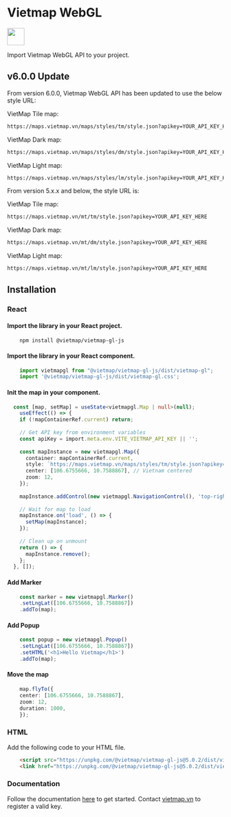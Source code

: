 # Vietmap WebGL
[<img src="https://bizweb.dktcdn.net/100/415/690/themes/804206/assets/logo.png?1689561872933" height="40"/> </p>](https://maps.vietmap.vn/)
Import Vietmap WebGL API to your project.
## v6.0.0 Update
From version 6.0.0, Vietmap WebGL API has been updated to use the below style URL:

VietMap Tile map:
```bash
https://maps.vietmap.vn/maps/styles/tm/style.json?apikey=YOUR_API_KEY_HERE
```

VietMap Dark map:
```bash
https://maps.vietmap.vn/maps/styles/dm/style.json?apikey=YOUR_API_KEY_HERE
```

VietMap Light map:
```bash
https://maps.vietmap.vn/maps/styles/lm/style.json?apikey=YOUR_API_KEY_HERE
```

From version 5.x.x and below, the style URL is:

VietMap Tile map:
```bash
https://maps.vietmap.vn/mt/tm/style.json?apikey=YOUR_API_KEY_HERE
```

VietMap Dark map:
```bash
https://maps.vietmap.vn/mt/dm/style.json?apikey=YOUR_API_KEY_HERE
```

VietMap Light map:
```bash
https://maps.vietmap.vn/mt/lm/style.json?apikey=YOUR_API_KEY_HERE
```
## Installation

### React
#### Import the library in your React project.
```bash
    npm install @vietmap/vietmap-gl-js
```
#### Import the library in your React component.
```ts
    import vietmapgl from "@vietmap/vietmap-gl-js/dist/vietmap-gl";
    import '@vietmap/vietmap-gl-js/dist/vietmap-gl.css';

```

#### Init the map in your component.
```ts
  const [map, setMap] = useState<vietmapgl.Map | null>(null);
    useEffect(() => {
    if (!mapContainerRef.current) return;
    
    // Get API key from environment variables
    const apiKey = import.meta.env.VITE_VIETMAP_API_KEY || '';
    
    const mapInstance = new vietmapgl.Map({
      container: mapContainerRef.current,
      style: `https://maps.vietmap.vn/maps/styles/tm/style.json?apikey=${apiKey}`,
      center: [106.6755666, 10.7588867], // Vietnam centered
      zoom: 12,
    });
    
    mapInstance.addControl(new vietmapgl.NavigationControl(), 'top-right');
    
    // Wait for map to load
    mapInstance.on('load', () => {
      setMap(mapInstance);
    });
    
    // Clean up on unmount
    return () => {
      mapInstance.remove();
    };
  }, []);
```
#### Add Marker
```ts
    const marker = new vietmapgl.Marker()
    .setLngLat([106.6755666, 10.7588867])
    .addTo(map);
```
#### Add Popup
```ts
    const popup = new vietmapgl.Popup()
    .setLngLat([106.6755666, 10.7588867])
    .setHTML('<h1>Hello Vietmap</h1>')
    .addTo(map);
```

#### Move the map
```ts
    map.flyTo({
    center: [106.6755666, 10.7588867],
    zoom: 12,
    duration: 1000,
    });
```

### HTML
Add the following code to your HTML file.
```html
    <script src="https://unpkg.com/@vietmap/vietmap-gl-js@5.0.2/dist/vietmap-gl.js"></script>
    <link href="https://unpkg.com/@vietmap/vietmap-gl-js@5.0.2/dist/vietmap-gl.css" rel="stylesheet" />
```

### Documentation
Follow the documentation [here](https://github.com/vietmap-company/vietmap-gl/blob/main/docs/documentation.md) to get started.
Contact [vietmap.vn](https://bit.ly/vietmap-api) to register a valid key.
